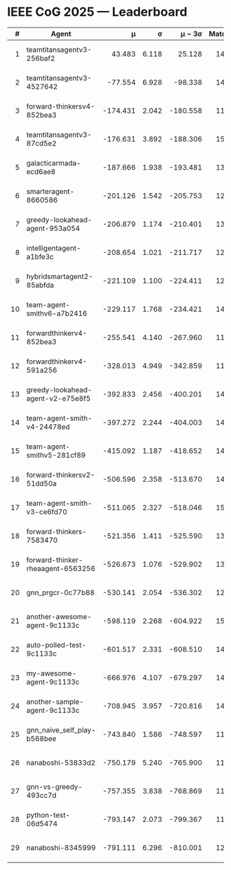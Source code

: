 # IEEE CoG 2025 — Leaderboard

| # | Agent | μ | σ | μ − 3σ | Matches | Updated |
|---:|---|---:|---:|---:|---:|---|
| 1 | teamtitansagentv3-256baf2 | 43.483 | 6.118 | 25.128 | 14658 | 2025-08-22 08:04 |
| 2 | teamtitansagentv3-4527642 | -77.554 | 6.928 | -98.338 | 14052 | 2025-08-22 08:04 |
| 3 | forward-thinkersv4-852bea3 | -174.431 | 2.042 | -180.558 | 11438 | 2025-08-22 08:04 |
| 4 | teamtitansagentv3-87cd5e2 | -176.631 | 3.892 | -188.306 | 15166 | 2025-08-22 08:04 |
| 5 | galacticarmada-ecd6ae8 | -187.666 | 1.938 | -193.481 | 13600 | 2025-08-22 08:04 |
| 6 | smarteragent-8660586 | -201.126 | 1.542 | -205.753 | 12111 | 2025-08-22 08:04 |
| 7 | greedy-lookahead-agent-953a054 | -206.879 | 1.174 | -210.401 | 13812 | 2025-08-22 08:04 |
| 8 | intelligentagent-a1bfe3c | -208.654 | 1.021 | -211.717 | 12261 | 2025-08-22 08:04 |
| 9 | hybridsmartagent2-85abfda | -221.109 | 1.100 | -224.411 | 12753 | 2025-08-22 08:04 |
| 10 | team-agent-smithv6-a7b2416 | -229.117 | 1.768 | -234.421 | 14100 | 2025-08-22 08:04 |
| 11 | forwardthinkerv4-852bea3 | -255.541 | 4.140 | -267.960 | 11667 | 2025-08-22 08:04 |
| 12 | forwardthinkerv4-591a256 | -328.013 | 4.949 | -342.859 | 11876 | 2025-08-22 08:04 |
| 13 | greedy-lookahead-agent-v2-e75e8f5 | -392.833 | 2.456 | -400.201 | 14152 | 2025-08-22 08:04 |
| 14 | team-agent-smith-v4-24478ed | -397.272 | 2.244 | -404.003 | 14902 | 2025-08-22 08:04 |
| 15 | team-agent-smithv5-281cf89 | -415.092 | 1.187 | -418.652 | 14300 | 2025-08-22 08:04 |
| 16 | forward-thinkersv2-51dd50a | -506.596 | 2.358 | -513.670 | 14128 | 2025-08-22 08:04 |
| 17 | team-agent-smith-v3-ce6fd70 | -511.065 | 2.327 | -518.046 | 15542 | 2025-08-22 08:04 |
| 18 | forward-thinkers-7583470 | -521.356 | 1.411 | -525.590 | 13400 | 2025-08-22 08:04 |
| 19 | forward-thinker-rheaagent-6563256 | -526.673 | 1.076 | -529.902 | 13888 | 2025-08-22 08:04 |
| 20 | gnn_prgcr-0c77b88 | -530.141 | 2.054 | -536.302 | 12870 | 2025-08-22 08:04 |
| 21 | another-awesome-agent-9c1133c | -598.119 | 2.268 | -604.922 | 15120 | 2025-08-22 08:04 |
| 22 | auto-polled-test-9c1133c | -601.517 | 2.331 | -608.510 | 14240 | 2025-08-22 08:04 |
| 23 | my-awesome-agent-9c1133c | -666.976 | 4.107 | -679.297 | 14400 | 2025-08-22 08:04 |
| 24 | another-sample-agent-9c1133c | -708.945 | 3.957 | -720.816 | 14340 | 2025-08-22 08:04 |
| 25 | gnn_naive_self_play-b568bee | -743.840 | 1.586 | -748.597 | 11360 | 2025-08-22 08:04 |
| 26 | nanaboshi-53833d2 | -750.179 | 5.240 | -765.900 | 11040 | 2025-08-22 08:04 |
| 27 | gnn-vs-greedy-493cc7d | -757.355 | 3.838 | -768.869 | 11720 | 2025-08-22 08:04 |
| 28 | python-test-06d5474 | -793.147 | 2.073 | -799.367 | 11800 | 2025-08-22 08:04 |
| 29 | nanaboshi-8345999 | -791.111 | 6.296 | -810.001 | 12110 | 2025-08-22 08:04 |
